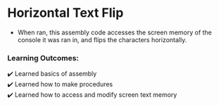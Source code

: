 # Horizontal Text Flip
- When ran, this assembly code accesses the screen memory of the console it was ran in, and flips the characters horizontally.
### Learning Outcomes:
✔️ Learned basics of assembly  
✔️ Learned how to make procedures  
✔️ Learned how to access and modify screen text memory  

